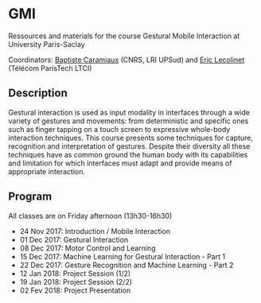 # GMI
Ressources and materials for the course Gestural Mobile Interaction at University Paris-Saclay

Coordinators: [Baptiste Caramiaux](http://baptistecaramiaux.com) (CNRS, LRI UPSud) and [Eric Lecolinet](http://perso.telecom-paristech.fr/~elc) (Télécom ParisTech LTCI) 

## Description

Gestural interaction is used as input modality in interfaces through a wide variety of gestures and movements: from deterministic and specific ones such as finger tapping on a touch screen to expressive whole-body interaction techniques. This course presents some techniques for capture, recognition and interpretation of gestures. Despite their diversity all these techniques have as common ground the human body with its capabilities and limitation for which interfaces must adapt and provide means of appropriate interaction.

## Program
All classes are on Friday afternoon (13h30-16h30)

- 24 Nov 2017: Introduction / Mobile Interaction
- 01 Dec 2017: Gestural Interaction
- 08 Dec 2017: Motor Control and Learning 
- 15 Dec 2017: Machine Learning for Gestural Interaction - Part 1
- 22 Dec 2017: Gesture Recognition and Machine Learning - Part 2 
- 12 Jan 2018: Project Session (1/2)
- 19 Jan 2018: Project Session (2/2) 
- 02 Fev 2018: Project Presentation

